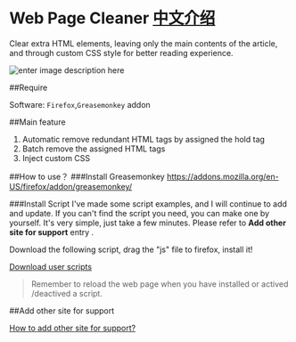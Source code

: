 # Web Page Cleaner  [中文介绍](https://github.com/webpatch/Web-Page-Cleaner/blob/master/README_CN.md)
Clear extra HTML elements, leaving only the main contents of the article, and through custom CSS style for better reading experience.

![enter image description here](https://raw.githubusercontent.com/webpatch/Web-Page-Cleaner/master/screenshot/e_preview.gif)

##Require

Software: `Firefox`,`Greasemonkey` addon

##Main feature

1. Automatic remove redundant HTML tags by assigned the hold tag
2. Batch remove the assigned HTML tags
3. Inject custom CSS

##How to use？
###Install Greasemonkey
https://addons.mozilla.org/en-US/firefox/addon/greasemonkey/

###Install Script
I've made some script examples, and I will continue to add and update. If you can't find the script you need, you can make one by yourself. It's very simple, just take a few minutes. Please refer to **Add other site for support** entry .

Download the following script, drag the "js" file to firefox, install it!

[ Download user scripts ](https://github.com/webpatch/Web-Page-Cleaner/tree/master/user%20script)

> Remember to reload the web page when you have installed or actived /deactived a script.

##Add other site for support

[ How to add other site for support?  ](https://github.com/webpatch/Web-Page-Cleaner/wiki/Add-other-site-to-support/_edit)
